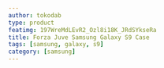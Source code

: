 ```yaml
---
author: tokodab
type: product
featimg: 197WreMdLEvR2_Ozl8i18K_JRdSYkseRa
title: Forza Juve Samsung Galaxy S9 Case
tags: [samsung, galaxy, s9]
category: [samsung]
---
```

